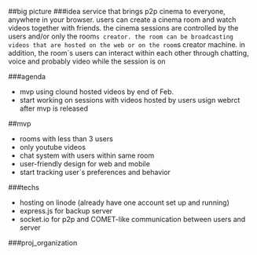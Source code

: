 ##big picture
###idea
service that brings p2p cinema to everyone, anywhere in your browser. users can
create a cinema room and watch videos together with friends. the cinema sessions
are controlled by the users and/or only the room`s creator. the room can be
broadcasting videos that are hosted on the web or on the room`s creator machine.
in addition, the room`s users can interact within each other through chatting,
voice and probably video while the session is on  

###agenda
- mvp using clound hosted videos by end of Feb.
- start working on sessions with videos hosted by users usign webrct after mvp
  is released


##mvp
- rooms with less than 3 users
- only youtube videos 
- chat system with users within same room
- user-friendly design for web and mobile
- start tracking user`s preferences and behavior 


###techs
- hosting on linode (already have one account set up and running)
- express.js for backup server
- socket.io for p2p and COMET-like communication between users and server


###proj_organization
 
